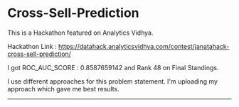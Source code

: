 # Cross-Sell-Prediction

This is a Hackathon featured on Analytics Vidhya.

Hackathon Link : https://datahack.analyticsvidhya.com/contest/janatahack-cross-sell-prediction/

I got ROC_AUC_SCORE : 0.8587659142 and Rank 48 on Final Standings.

I use different approaches for this problem statement. I'm uploading my approach which gave me best results.

---
